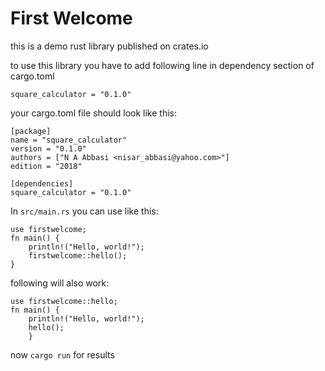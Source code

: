 # First Welcome
this is a demo rust library published on crates.io

to use this library you have to add following line in dependency section of cargo.toml

`square_calculator = "0.1.0"`

your cargo.toml file should look like this:
```
[package]
name = "square_calculator"
version = "0.1.0"
authors = ["N A Abbasi <nisar_abbasi@yahoo.com>"]
edition = "2018"

[dependencies]
square_calculator = "0.1.0"
```

In `src/main.rs` you can use like this:

```
use firstwelcome;
fn main() {
    println!("Hello, world!");
    firstwelcome::hello();
}
```
following will also work:
```
use firstwelcome::hello;
fn main() {
    println!("Hello, world!");
    hello();
    }
```

now `cargo run` for results
